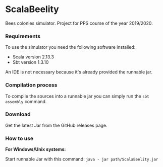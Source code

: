 # ScalaBeelity

Bees colonies simulator. Project for PPS course of the year 2019/2020.

### Requirements

To use the simulator you need the following software installed:

* Scala version 2.13.3
* Sbt version 1.3.10

An IDE is not necessary because it's already provided the runnable jar.

### Compilation process
To compile the sources into a runnable jar you can simply run the `sbt assembly` command.

### Download
Get the latest Jar from the GitHub releases page.

### How to use

**For Windows/Unix systems:**

Start runnable Jar with this command: `java - jar path/ScalaBeelity.jar`



